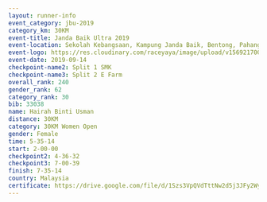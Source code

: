 ```yaml
---
layout: runner-info 
event_category: jbu-2019 
category_km: 30KM 
event-title: Janda Baik Ultra 2019  
event-location: Sekolah Kebangsaan, Kampung Janda Baik, Bentong, Pahang, Malaysia 
event-logo: https://res.cloudinary.com/raceyaya/image/upload/v1569217009/logo/janda-baik_vch1pc.jpg 
event-date: 2019-09-14 
checkpoint-name2: Split 1 SMK 
checkpoint-name3: Split 2 E Farm 
overall_rank: 240
gender_rank: 62
category_rank: 30
bib: 33038
name: Hairah Binti Usman
distance: 30KM
category: 30KM Women Open
gender: Female
time: 5-35-14
start: 2-00-00
checkpoint2: 4-36-32
checkpoint3: 7-00-39
finish: 7-35-14
country: Malaysia
certificate: https://drive.google.com/file/d/1Szs3VpQVdTttNw2d5j3JFy2WyKWgnV5u/view?usp=sharing
---
```

